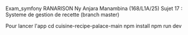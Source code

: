 Exam_symfony
RANARISON Ny Anjara Manambina (168/L1A/25) 
Sujet 17 : Systeme de gestion de recette (branch master)

Pour lancer l'app 
cd cuisine-recipe-palace-main 
npm install
npm run dev

